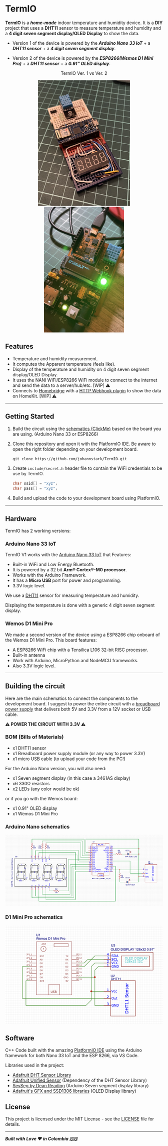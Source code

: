 # TermIO

**TermIO** is a ***home-made*** indoor temperature and humidity device. It is a **DIY** project that uses a **DHT11** sensor to measure temperature and humidity and a **4 digit seven segment display/OLED Display** to show the data.

* Version 1 of the device is powered by the ***Arduino Nano 33 IoT*** + a ***DHT11 sensor*** + a ***4 digit seven segment display***.

* Version 2 of the device is powered by the ***ESP8266(Wemos D1 Mini Pro)*** + a ***DHT11 sensor*** + a ***0.91" OLED display***.

<div style="text-align:center">

TermIO Ver. 1 vs Ver. 2

<img src='docs_assets/IMG_1188.jpeg' alt="TermIO Version 1" style="height: 400px"/>
<img src='docs_assets/IMG_8AA9019B3988-1.jpeg' alt="TermIO Version 2" style="height: 400px"/>
</div>

## Features

* Temperature and humidity measurement.
* It computes the Apparent temperature (feels like).
* Display of the temperature and humidity on 4 digit seven segment display/OLED Display.
* It uses the NANI WiFi/ESP8266 WiFi module to connect to the internet and send the data to a server/hub/etc. [WIP] :warning:
* Connects to [Homebridge](https://homebridge.io) with a [HTTP Webhook plugin](https://www.npmjs.com/package/homebridge-http-webhooks) to show the data on HomeKit. [WIP] :warning:

***

## Getting Started

1. Build the circuit using the [schematics (ClickMe)](#building-the-circuit) based on the board you are using. (Arduino Nano 33 or ESP8266)
2. Clone this repository and open it with the PlatformIO IDE. Be aware to open the right folder depending on your development board.
    
    ```shell
    git clone https://github.com/johannstark/TermIO.git
    ```

3. Create `include/secret.h` header file to contain the WiFi credentials to be use by TermIO.
    
    ```c++
    char ssid[] = "xyz";          
    char pass[] = "xyz"; 
    ```
    
4. Build and upload the code to your development board using PlatformIO.

***

## Hardware

TermIO has 2 working versions:

### Arduino Nano 33 IoT

TermIO V1 works with the [Arduino Nano 33 IoT](https://store-usa.arduino.cc/products/arduino-nano-33-iot) that Features:

* Built-in WiFi and Low Energy Bluetooth.
* It is powered by a 32 bit **Arm® Cortex®-M0 processor**.
* Works with the Arduino Framework.
* It has a **Micro USB** port for power and programming.
* 3.3V logic level.

We use a [DHT11](https://www.adafruit.com/product/386) sensor for measuring temperature and humidity.

Displaying the temperature is done with a generic 4 digit seven segment display.

### Wemos D1 Mini Pro

We made a second version of the device using a ESP8266 chip onboard of the Wemos D1 Mini Pro. This board features:

* A ESP8266 WiFi chip with a Tensilica L106 32-bit RISC processor.
* Built-in antenna
* Work with Arduino, MicroPython and NodeMCU frameworks.
* Also 3.3V logic level.

***

## Building the circuit

Here are the main schematics to connect the components to the development board. I suggest to power the entire circuit with a [breadboard power supply](https://www.amazon.com/-/es/ALAMSCN-alimentación-tablero-soldadura-bater%C3%ADa/dp/B08JYPMCZY/ref=sr_1_3?keywords=breadboard+power+supply+module&qid=1672180516&sr=8-3) that delivers both 5V and 3.3V from a 12V socket or USB cable.

**:warning: POWER THE CIRCUIT WITH 3.3V :warning:**

### BOM (Bills of Materials)

* x1 DHT11 sensor
* x1 Breadboard power supply module (or any way to power 3.3V)
* x1 micro USB cable (to upload your code from the PC!)

For the Arduino Nano version, you will also need:

* x1 Seven segment display (in this case a 3461AS display)
* x6 330Ω resistors
* x2 LEDs (any color would be ok)

or if you go with the Wemos board:

* x1 0.91" OLED display
* x1 Wemos D1 Mini Pro

### Arduino Nano schematics

![ArduSchematics](nano33iot/schematics/TermIO%20Schm.png)

### D1 Mini Pro schematics

![ESPSchematics](esp8266/schematics/esp8266_schm.png)

## Software

C++ Code built with the amazing [PlatformIO IDE](https://platformio.org/) using the Arduino framework for both Nano 33 IoT and the ESP 8266, via VS Code.

Libraries used in the project:

* [Adafruit DHT Sensor Library](https://registry.platformio.org/libraries/adafruit/DHT%20sensor%20library)
* [Adafruit Unified Sensor](https://registry.platformio.org/libraries/adafruit/Adafruit%20Unified%20Sensor) (Dependency of the DHT Sensor Library)
* [SevSeg by Dean Reading](https://registry.platformio.org/libraries/Dean%20Reading/SevSeg) (Arduino Seven segment display library)
* [Adafruit's GFX and SSD1306 libraries](https://registry.platformio.org/libraries/adafruit/Adafruit%20GFX%20Library) (OLED Display library)

## License

This project is licensed under the MIT License - see the [LICENSE](LICENSE) file for details.

***

***Built with Love :heart: in Colombia :colombia:***
